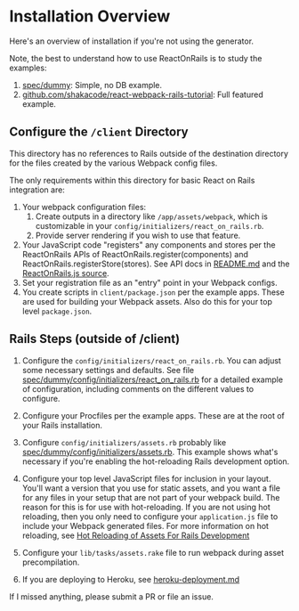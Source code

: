 # Installation Overview

Here's an overview of installation if you're not using the generator. 

Note, the best to understand how to use ReactOnRails is to study the examples:

1. [spec/dummy](../../spec/dummy): Simple, no DB example.
2. [github.com/shakacode/react-webpack-rails-tutorial](https://github.com/shakacode/react-webpack-rails-tutorial): Full featured example.

## Configure the `/client` Directory

This directory has no references to Rails outside of the destination directory for the files created by the various Webpack config files. 

The only requirements within this directory for basic React on Rails integration are:

1. Your webpack configuration files:
   1. Create outputs in a directory like `/app/assets/webpack`, which is customizable in your `config/initializers/react_on_rails.rb`.
   1. Provide server rendering if you wish to use that feature.
1. Your JavaScript code "registers" any components and stores per the ReactOnRails APIs of ReactOnRails.register(components) and ReactOnRails.registerStore(stores). See API docs in [README.md](../../README.md) and the [ReactOnRails.js source](../../node_package/src/ReactOnRails.js).
1. Set your registration file as an "entry" point in your Webpack configs.
1. You create scripts in `client/package.json` per the example apps. These are used for building your Webpack assets. Also do this for your top level `package.json`.

## Rails Steps (outside of /client)
1. Configure the `config/initializers/react_on_rails.rb`. You can adjust some necessary settings and defaults. See file [spec/dummy/config/initializers/react_on_rails.rb](../../spec/dummy/config/initializers/react_on_rails.rb) for a detailed example of configuration, including comments on the different values to configure.
1. Configure your Procfiles per the example apps. These are at the root of your Rails installation.
1. Configure `config/initializers/assets.rb` probably like [spec/dummy/config/initializers/assets.rb](../../spec/dummy/config/initializers/assets.rb). This example shows what's necessary if you're enabling the hot-reloading Rails development option.
1. Configure your top level JavaScript files for inclusion in your layout. You'll want a version that you use for static assets, and you want a file for any files in your setup that are not part of your webpack build. The reason for this is for use with hot-reloading. If you are not using hot reloading, then you only need to configure your `application.js` file to include your Webpack generated files. For more information on hot reloading, see [Hot Reloading of Assets For Rails Development](hot-reloading-rails-development.md)
 
1. Configure your `lib/tasks/assets.rake` file to run webpack during asset precompilation.
1. If you are deploying to Heroku, see [heroku-deployment.md](heroku-deployment.md)

If I missed anything, please submit a PR or file an issue.
